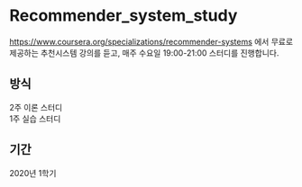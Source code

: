 # Recommender_system_study

https://www.coursera.org/specializations/recommender-systems 에서 무료로 제공하는 추천시스템 강의를 듣고, 매주 수요일 19:00-21:00 스터디를 진행합니다.
## 방식
2주 이론 스터디 <br>
1주 실습 스터디
## 기간
2020년 1학기
